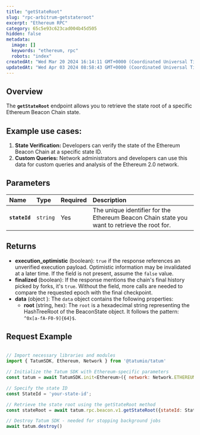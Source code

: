```yaml
---
title: "getStateRoot"
slug: "rpc-arbitrum-getstateroot"
excerpt: "Ethereum RPC"
category: 65c5e93c623cad004b45d505
hidden: false
metadata: 
  image: []
  keywords: "ethereum, rpc"
  robots: "index"
createdAt: "Wed Mar 20 2024 16:14:11 GMT+0000 (Coordinated Universal Time)"
updatedAt: "Wed Apr 03 2024 08:58:43 GMT+0000 (Coordinated Universal Time)"
---
```

## Overview

The **`getStateRoot`** endpoint allows you to retrieve the state root of a specific Ethereum Beacon Chain state.

## Example use cases:

1. **State Verification:** Developers can verify the state of the Ethereum Beacon Chain at a specific state ID.
2. **Custom Queries:** Network administrators and developers can use this data for custom queries and analysis of the Ethereum 2.0 network.

## Parameters

| Name          | Type     | Required | Description                                                                                  |
| :------------ | :------- | :------- | :------------------------------------------------------------------------------------------- |
| **`stateId`** | `string` | Yes      | The unique identifier for the Ethereum Beacon Chain state you want to retrieve the root for. |

## Returns

- **execution_optimistic** (boolean): `true` if the response references an unverified execution payload. Optimistic information may be invalidated at a later time. If the field is not present, assume the `false` value.
- **finalized** (boolean): If the response mentions the chain's final history picked by forks, it's `true`. Without the field, more calls are needed to compare the requested epoch with the final checkpoint.
- **data**  (object ): The `data` object contains the following properties:
  - **root** (string, hex): The `root` is a hexadecimal string representing the HashTreeRoot of the BeaconState object. It follows the pattern:` ^0x[a-fA-F0-9]{64}$`.

## Request Example

```Text cURL

```
```javascript JS SDK
// Import necessary libraries and modules
import { TatumSDK, Ethereum, Network } from '@tatumio/tatum'

// Initialize the Tatum SDK with Ethereum-specific parameters
const tatum = await TatumSDK.init<Ethereum>({ network: Network.ETHEREUM })

// Specify the state ID
const StateId = 'your-state-id';

// Retrieve the state root using the getStateRoot method
const stateRoot = await tatum.rpc.beacon.v1.getStateRoot({stateId: StateId});

// Destroy Tatum SDK - needed for stopping background jobs
await tatum.destroy()
```
